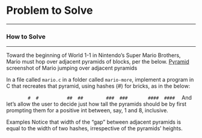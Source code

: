 # Problem to Solve
***
### How to Solve
***
Toward the beginning of World 1-1 in Nintendo’s Super Mario Brothers, Mario must hop over adjacent pyramids of blocks, per the below.
[Pyramid][pyramid]
screenshot of Mario jumping over adjacent pyramids

In a file called ```mario.c``` in a folder called ```mario-more```, implement a program in C that recreates that pyramid, using hashes (#) for bricks, as in the below:

```         #  #    ```
```        ##  ##   ```
```       ###  ###   ```
```      ####  ####   ```
And let’s allow the user to decide just how tall the pyramids should be by first prompting them for a positive int between, say, 1 and 8, inclusive.

Examples
Notice that width of the “gap” between adjacent pyramids is equal to the width of two hashes, irrespective of the pyramids’ heights.

[pyramid]: https://upload.wikimedia.org/wikipedia/commons/a/a3/81_INF_DIV_SSI.jpg
